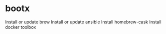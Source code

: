 bootx
=====

Install or update brew
Install or update ansible
Install homebrew-cask
Install docker toolbox
